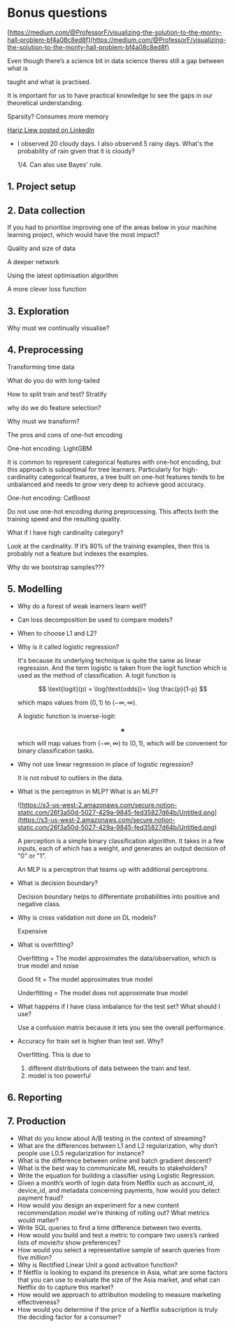 # Bonus questions

<Inherits from ML systems design>

[https://medium.com/@ProfessorF/visualizing-the-solution-to-the-monty-hall-problem-bf4a08c8ed8f](https://medium.com/@ProfessorF/visualizing-the-solution-to-the-monty-hall-problem-bf4a08c8ed8f)

Even though there’s a science bit in data science theres still a gap between what is

taught and what is practised.

It is important for us to have practical knowledge to see the gaps in our theoretical understanding.

Sparsity? Consumes more memory

[Hariz Liew posted on LinkedIn](https://www.linkedin.com/posts/activity-6675719025265381376-8lSN/)

- I observed 20 cloudy days. I also observed 5 rainy days. What's the probability of rain given that it is cloudy?
    
    1/4. Can also use Bayes' rule.
    

## **1. Project setup**

## **2. Data collection**

If you had to prioritise improving one of the areas below in your machine learning project, which would have the most impact?

Quality and size of data

A deeper network

Using the latest optimisation algorithm

A more clever loss function

## **3. Exploration**

Why must we continually visualise?

## **4. Preprocessing**

Transforming time data

What do you do with long-tailed

How to split train and test? Stratify

why do we do feature selection?

Why must we transform?

The pros and cons of one-hot encoding

One-hot encoding: LightGBM

It is common to represent categorical features with one-hot encoding, but this approach is suboptimal for tree learners. Particularly for high-cardinality categorical features, a tree built on one-hot features tends to be unbalanced and needs to grow very deep to achieve good accuracy.

One-hot encoding: CatBoost

Do not use one-hot encoding during preprocessing. This affects both the training speed and the resulting quality.

What if I have high cardinality category?

Look at the cardinality. If it’s 80% of the training examples, then this is probably not a feature but indexes the examples.

Why do we bootstrap samples???

## **5. Modelling**

- Why do a forest of weak learners learn well?
- Can loss decomposition be used to compare models?
- When to choose L1 and L2?
- Why is it called logistic regression?
    
    It's because its underlying technique is quite the same as linear regression. And the term logistic is taken from the logit function which is used as the method of classification. A logit function is
    
    $$
    \text{logit}(p) = \log(\text{odds})= \log \frac{p}{1-p}
    $$
    
    which maps values from $(0,1)$ to $(-\infty,\infty)$.
    
    A logistic function is inverse-logit:
    
    $$
    ⁍
    $$
    
    which will map values from $(-\infty,\infty)$ to $(0,1)$, which will be convenient for binary classification tasks.
    
- Why not use linear regression in place of logistic regression?
    
    It is not robust to outliers in the data.
    
- What is the perceptron in MLP? What is an MLP?
    
    ![https://s3-us-west-2.amazonaws.com/secure.notion-static.com/26f3a50d-5027-429a-9845-fed35827d64b/Untitled.png](https://s3-us-west-2.amazonaws.com/secure.notion-static.com/26f3a50d-5027-429a-9845-fed35827d64b/Untitled.png)
    
    A perception is a simple binary classification algorithm. It takes in a few inputs, each of which has a weight, and generates an output decision of "0" or "1".
    
    An MLP is a perceptron that teams up with additional perceptrons.
    
- What is decision boundary?
    
    Decision boundary helps to differentiate probabilities into positive and negative class.
    
- Why is cross validation not done on DL models?
    
    Expensive
    
- What is overfitting?
    
    Overfitting = The model approximates the data/observation, which is true model and noise
    
    Good fit = The model approximates true model
    
    Underfitting = The model does not approximate true model
    
- What happens if I have class imbalance for the test set? What should I use?
    
    Use a confusion matrix because it lets you see the overall performance.
    
- Accuracy for train set is higher than test set. Why?
    
    Overfitting. This is due to 
    
    1. different distributions of data between the train and test. 
    2. model is too powerful

## **6. Reporting**

## **7. Production**

- What do you know about A/B testing in the context of streaming?
- What are the differences between L1 and L2 regularization, why don’t people use L0.5 regularization for instance?
- What is the difference between online and batch gradient descent?
- What is the best way to communicate ML results to stakeholders?
- Write the equation for building a classifier using Logistic Regression.
- Given a month’s worth of login data from Netflix such as account_id, device_id, and metadata concerning payments, how would you detect payment fraud?
- How would you design an experiment for a new content recommendation model we’re thinking of rolling out? What metrics would matter?
- Write SQL queries to find a time difference between two events.
- How would you build and test a metric to compare two users’s ranked lists of movie/tv show preferences?
- How would you select a representative sample of search queries from five million?
- Why is Rectified Linear Unit a good activation function?
- If Netflix is looking to expand its presence in Asia, what are some factors that you can use to evaluate the size of the Asia market, and what can Netflix do to capture this market?
- How would we approach to attribution modeling to measure marketing effectiveness?
- How would you determine if the price of a Netflix subscription is truly the deciding factor for a consumer?
